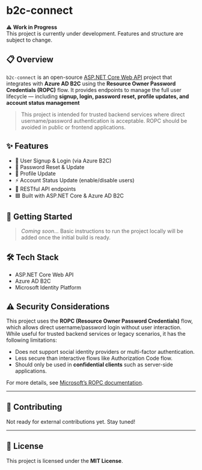 # b2c-connect

⚠️ **Work in Progress**  
This project is currently under development. Features and structure are subject to change.

## 📋 Overview

`b2c-connect` is an open-source [ASP.NET Core Web API](https://docs.microsoft.com/en-us/aspnet/core/web-api/) project that integrates with **Azure AD B2C** using the **Resource Owner Password Credentials (ROPC)** flow. 
It provides endpoints to manage the full user lifecycle — including **signup, login, password reset, profile updates, and account status management** 

> This project is intended for trusted backend services where direct username/password authentication is acceptable. ROPC should be avoided in public or frontend applications.

## ✨ Features
- 🔐 User Signup & Login (via Azure B2C)
- 🔄 Password Reset & Update
- 👤 Profile Update
- ⚡ Account Status Update (enable/disable users)
- 📡 RESTful API endpoints
- 🟦 Built with ASP.NET Core & Azure AD B2C

## 🚀 Getting Started
> *Coming soon...*
> Basic instructions to run the project locally will be added once the initial build is ready.

## 🛠️ Tech Stack
- ASP.NET Core Web API
- Azure AD B2C
- Microsoft Identity Platform

## ⚠️ Security Considerations

This project uses the **ROPC (Resource Owner Password Credentials)** flow, which allows direct username/password login without user interaction. While useful for trusted backend services or legacy scenarios, it has the following limitations:

* Does not support social identity providers or multi-factor authentication.
* Less secure than interactive flows like Authorization Code flow.
* Should only be used in **confidential clients** such as server-side applications.

For more details, see [Microsoft’s ROPC documentation](https://learn.microsoft.com/en-us/azure/active-directory-b2c/ropc-custom).

---

## 🤝 Contributing
Not ready for external contributions yet. Stay tuned!

---

## 📄 License
This project is licensed under the **MIT License**.
